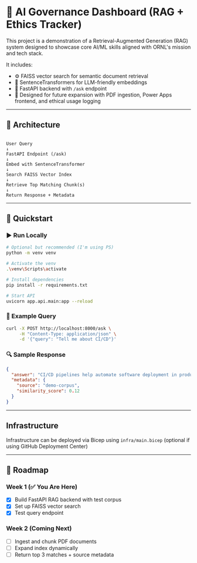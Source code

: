 # 🧠 AI Governance Dashboard (RAG + Ethics Tracker)

This project is a demonstration of a Retrieval-Augmented Generation (RAG) system designed to showcase core AI/ML skills aligned with ORNL's mission and tech stack.

It includes:

- ⚙️ FAISS vector search for semantic document retrieval
- 🤖 SentenceTransformers for LLM-friendly embeddings
- 🚀 FastAPI backend with `/ask` endpoint
- 🔐 Designed for future expansion with PDF ingestion, Power Apps frontend, and ethical usage logging

---

## 📐 Architecture

```

User Query
↓
FastAPI Endpoint (/ask)
↓
Embed with SentenceTransformer
↓
Search FAISS Vector Index
↓
Retrieve Top Matching Chunk(s)
↓
Return Response + Metadata

```

---

## 🧪 Quickstart

### ▶️ Run Locally

```bash
# Optional but recommended (I'm using PS)
python -m venv venv

# Activate the venv
.\venv\Scripts\activate

# Install dependencies
pip install -r requirements.txt

# Start API
uvicorn app.api.main:app --reload
```

### 🧠 Example Query

```bash
curl -X POST http://localhost:8000/ask \
     -H "Content-Type: application/json" \
     -d '{"query": "Tell me about CI/CD"}'
```

### 🔍 Sample Response

```json
{
  "answer": "CI/CD pipelines help automate software deployment in production environments.",
  "metadata": {
    "source": "demo-corpus",
    "similarity_score": 0.12
  }
}
```

---

## Infrastructure

Infrastructure can be deployed via Bicep using `infra/main.bicep` (optional if using GitHub Deployment Center)

---

## 📅 Roadmap

### Week 1 (✅ You Are Here)

- [x] Build FastAPI RAG backend with test corpus
- [x] Set up FAISS vector search
- [x] Test query endpoint

### Week 2 (Coming Next)

- [ ] Ingest and chunk PDF documents
- [ ] Expand index dynamically
- [ ] Return top 3 matches + source metadata

